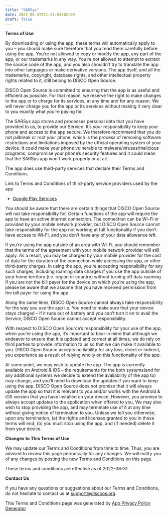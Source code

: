 ```yaml
---
title: "SARSys"
date: 2022-08-31T21:31:03+02:00
draft: false
---
```


**Terms of Use**

By downloading or using the app, these terms will automatically apply to you – you should make sure therefore that 
you read them carefully before using the app. You’re not allowed to copy or modify the app, any part of the app, 
or our trademarks in any way. You’re not allowed to attempt to extract the source code of the app, and you also 
shouldn’t try to translate the app into other languages or make derivative versions. The app itself, and all the 
trademarks, copyright, database rights, and other intellectual property rights related to it, still belong to 
DISCO Open Source.

DISCO Open Source is committed to ensuring that the app is as useful and efficient as possible. For that reason, 
we reserve the right to make changes to the app or to charge for its services, at any time and for any reason. We 
will never charge you for the app or its services without making it very clear to you exactly what you’re paying 
for.

The SARSys app stores and processes personal data that you have provided to us, to provide our Service. It’s your 
responsibility to keep your phone and access to the app secure. We therefore recommend that you do not jailbreak 
or root your phone, which is the process of removing software restrictions and limitations imposed by the official 
operating system of your device. It could make your phone vulnerable to malware/viruses/malicious programs, 
compromise your phone’s security features and it could mean that the SARSys app won’t work properly or at all.

The app does use third-party services that declare their Terms and Conditions.

Link to Terms and Conditions of third-party service providers used by the app

*   [Google Play Services](https://policies.google.com/terms)

You should be aware that there are certain things that DISCO Open Source will not take responsibility for. Certain 
functions of the app will require the app to have an active internet connection. The connection can be Wi-Fi or 
provided by your mobile network provider, but DISCO Open Source cannot take responsibility for the app not working 
at full functionality if you don’t have access to Wi-Fi, and you don’t have any of your data allowance left.

If you’re using the app outside of an area with Wi-Fi, you should remember that the terms of the agreement with 
your mobile network provider will still apply. As a result, you may be charged by your mobile provider for the 
cost of data for the duration of the connection while accessing the app, or other third-party charges. In using 
the app, you’re accepting responsibility for any such charges, including roaming data charges if you use the app 
outside of your home territory (i.e. region or country) without turning off data roaming. If you are not the bill 
payer for the device on which you’re using the app, please be aware that we assume that you have received 
permission from the bill payer for using the app.

Along the same lines, DISCO Open Source cannot always take responsibility for the way you use the app i.e. You 
need to make sure that your device stays charged – if it runs out of battery and you can’t turn it on to avail the 
Service, DISCO Open Source cannot accept responsibility.

With respect to DISCO Open Source’s responsibility for your use of the app, when you’re using the app, it’s 
important to bear in mind that although we endeavor to ensure that it is updated and correct at all times, we do 
rely on third parties to provide information to us so that we can make it available to you. DISCO Open Source 
accepts no liability for any loss, direct or indirect, you experience as a result of relying wholly on this 
functionality of the app.

At some point, we may wish to update the app. The app is currently available on Android & iOS – the requirements 
for the both systems(and for any additional systems we decide to extend the availability of the app to) may 
change, and you’ll need to download the updates if you want to keep using the app. DISCO Open Source does not 
promise that it will always update the app so that it is relevant to you and/or works with the Android & iOS 
version that you have installed on your device. However, you promise to always accept updates to the application 
when offered to you, We may also wish to stop providing the app, and may terminate use of it at any time without 
giving notice of termination to you. Unless we tell you otherwise, upon any termination, (a) the rights and 
licenses granted to you in these terms will end; (b) you must stop using the app, and (if needed) delete it from 
your device.

**Changes to This Terms of Use**

We may update our Terms and Conditions from time to time. Thus, you are advised to review this page periodically 
for any changes. We will notify you of any changes by posting the new Terms and Conditions on this page.

These terms and conditions are effective as of 2022-08-31

**Contact Us**

If you have any questions or suggestions about our Terms and Conditions, do not hesitate to contact us at 
support@discoos.org.

This Terms and Conditions page was generated by [App Privacy Policy 
Generator](https://app-privacy-policy-generator.nisrulz.com/)

